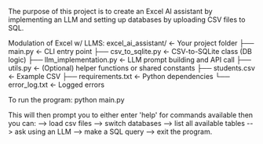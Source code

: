 The purpose of this project is to create an Excel AI assistant by implementing an LLM and setting up databases by uploading CSV files to SQL. 

Modulation of Excel w/ LLMS: 
  excel_ai_assistant/               ← Your project folder
  ├── main.py                      ← CLI entry point
  ├── csv_to_sqlite.py             ← CSV-to-SQLite class (DB logic)
  ├── llm_implementation.py        ← LLM prompt building and API call
  ├── utils.py                     ← (Optional) helper functions or shared constants
  ├── students.csv                 ← Example CSV
  ├── requirements.txt             ← Python dependencies
  └── error_log.txt                ← Logged errors


To run the program: 
  python main.py

This will then prompt you to either enter 'help' for commands available then you can: 
  --> load csv files
  --> switch databases
  --> list all available tables
  --> ask using an LLM
  --> make a SQL query
  --> exit the program. 
